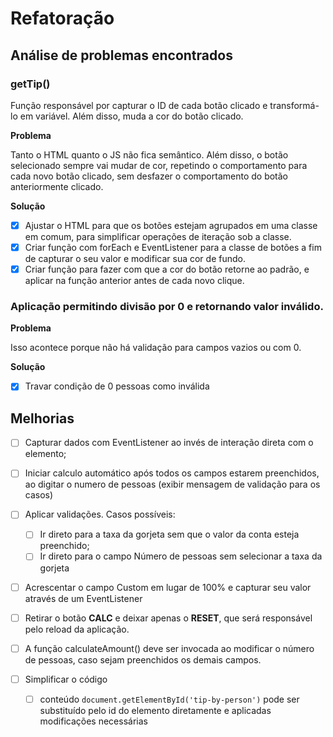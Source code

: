 # Refatoração

## Análise de problemas encontrados

### getTip()

Função responsável por capturar o ID de cada botão clicado e transformá-lo em variável. Além disso, muda a cor do botão clicado.

**Problema**

Tanto o HTML quanto o JS não fica semântico. Além disso, o botão selecionado sempre vai mudar de cor, repetindo o comportamento para cada novo botão clicado, sem desfazer o comportamento do botão anteriormente clicado.

**Solução**

- [x] Ajustar o HTML para que os botões estejam agrupados em uma classe em comum, para simplificar operações de iteração sob a classe.
- [x] Criar função com forEach e EventListener para a classe de botões a fim de capturar o seu valor e modificar sua cor de fundo.
- [x] Criar função para fazer com que a cor do botão retorne ao padrão, e aplicar na função anterior antes de cada novo clique.

### Aplicação permitindo divisão por 0 e retornando valor inválido.

**Problema**

Isso acontece porque não há validação para campos vazios ou com 0.

**Solução** 

- [x] Travar condição de 0 pessoas como inválida

## Melhorias 

- [ ] Capturar dados com EventListener ao invés de interação direta com o elemento;
- [ ] Iniciar calculo automático após todos os campos estarem preenchidos, ao digitar o numero de pessoas (exibir mensagem de validação para os casos)
- [ ] Aplicar validações. Casos possíveis:
    - [ ] Ir direto para a taxa da gorjeta sem que o valor da conta esteja preenchido;
    - [ ] Ir direto para o campo Número de pessoas sem selecionar a taxa da gorjeta
- [ ] Acrescentar o campo Custom em lugar de 100% e capturar seu valor através de um EventListener
- [ ] Retirar o botão **CALC** e deixar apenas o **RESET**, que será responsável pelo reload da aplicação.

- [ ] A função calculateAmount() deve ser invocada ao modificar o número de pessoas, caso sejam preenchidos os demais campos.

- [ ] Simplificar o código
    - [ ] conteúdo `document.getElementById('tip-by-person')` pode ser substituído pelo id do elemento diretamente e aplicadas modificações necessárias